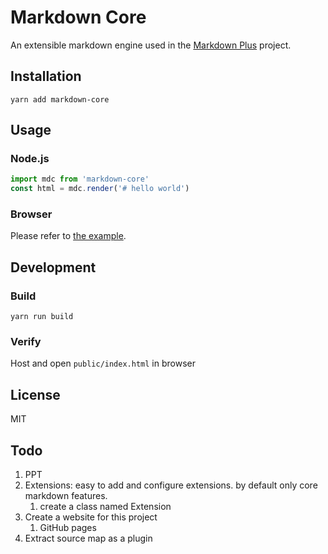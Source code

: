 # Markdown Core

An extensible markdown engine used in the [Markdown Plus](https://github.com/tylingsoft/markdown-plus) project.


## Installation

```
yarn add markdown-core
```


## Usage

### Node.js

```javascript
import mdc from 'markdown-core'
const html = mdc.render('# hello world')
```

### Browser

Please refer to [the example](./public).


## Development

### Build

```
yarn run build
```

### Verify

Host and open `public/index.html` in browser


## License

MIT


## Todo

1. PPT
1. Extensions: easy to add and configure extensions. by default only core markdown features.
    1. create a class named Extension
1. Create a website for this project
    1. GitHub pages
1. Extract source map as a plugin
